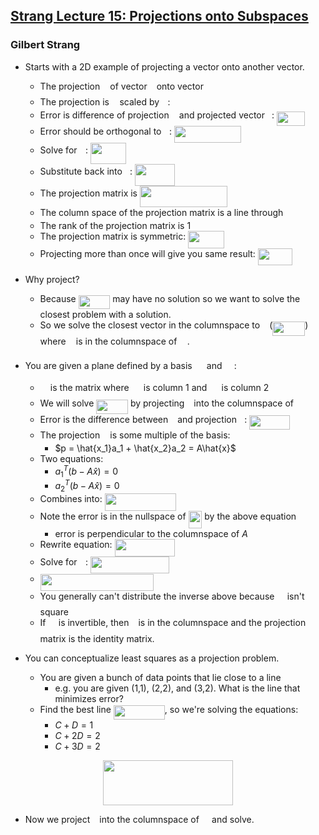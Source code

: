 ## [Strang Lecture 15: Projections onto Subspaces](https://www.youtube.com/watch?v=Y_Ac6KiQ1t0)
### Gilbert Strang

* Starts with a 2D example of projecting a vector onto another vector.
  * The projection <img src="/tex/2ec6e630f199f589a2402fdf3e0289d5.svg?invert_in_darkmode&sanitize=true" align=middle width=8.270567249999992pt height=14.15524440000002pt/> of vector <img src="/tex/4bdc8d9bcfb35e1c9bfb51fc69687dfc.svg?invert_in_darkmode&sanitize=true" align=middle width=7.054796099999991pt height=22.831056599999986pt/> onto vector <img src="/tex/44bc9d542a92714cac84e01cbbb7fd61.svg?invert_in_darkmode&sanitize=true" align=middle width=8.68915409999999pt height=14.15524440000002pt/>
  * The projection is <img src="/tex/44bc9d542a92714cac84e01cbbb7fd61.svg?invert_in_darkmode&sanitize=true" align=middle width=8.68915409999999pt height=14.15524440000002pt/> scaled by <img src="/tex/332cc365a4987aacce0ead01b8bdcc0b.svg?invert_in_darkmode&sanitize=true" align=middle width=9.39498779999999pt height=14.15524440000002pt/>: <img src="/tex/1a0a58f01df90716af244df7792e474f.svg?invert_in_darkmode&sanitize=true" align=middle width=48.27233894999999pt height=14.15524440000002pt/>
  * Error is difference of projection <img src="/tex/2ec6e630f199f589a2402fdf3e0289d5.svg?invert_in_darkmode&sanitize=true" align=middle width=8.270567249999992pt height=14.15524440000002pt/> and projected vector <img src="/tex/4bdc8d9bcfb35e1c9bfb51fc69687dfc.svg?invert_in_darkmode&sanitize=true" align=middle width=7.054796099999991pt height=22.831056599999986pt/>: <img src="/tex/5390b02b04468ab447462b98a934224f.svg?invert_in_darkmode&sanitize=true" align=middle width=45.23012999999998pt height=22.831056599999986pt/>
  * Error should be orthogonal to <img src="/tex/44bc9d542a92714cac84e01cbbb7fd61.svg?invert_in_darkmode&sanitize=true" align=middle width=8.68915409999999pt height=14.15524440000002pt/>: <img src="/tex/5304279cb91cd467e15ed9c44359a30b.svg?invert_in_darkmode&sanitize=true" align=middle width=107.19715049999998pt height=27.6567522pt/>
  * Solve for <img src="/tex/332cc365a4987aacce0ead01b8bdcc0b.svg?invert_in_darkmode&sanitize=true" align=middle width=9.39498779999999pt height=14.15524440000002pt/>: <img src="/tex/246dd531380757227492d1786376da18.svg?invert_in_darkmode&sanitize=true" align=middle width=56.63571374999999pt height=34.099002299999995pt/>
  * Substitute back into <img src="/tex/2ec6e630f199f589a2402fdf3e0289d5.svg?invert_in_darkmode&sanitize=true" align=middle width=8.270567249999992pt height=14.15524440000002pt/>: <img src="/tex/4924e0977ca10c03e9232194bdc6f540.svg?invert_in_darkmode&sanitize=true" align=middle width=64.20044564999999pt height=34.099002299999995pt/>
  * The projection matrix is <img src="/tex/139d313dc2c0fb9cbb6cb5d53b9444ea.svg?invert_in_darkmode&sanitize=true" align=middle width=139.83201869999996pt height=34.099002299999995pt/>
  * The column space of the projection matrix is a line through <img src="/tex/44bc9d542a92714cac84e01cbbb7fd61.svg?invert_in_darkmode&sanitize=true" align=middle width=8.68915409999999pt height=14.15524440000002pt/>
  * The rank of the projection matrix is 1
  * The projection matrix is symmetric: <img src="/tex/257a0973149fb760782b42ba672244fc.svg?invert_in_darkmode&sanitize=true" align=middle width=57.94677074999999pt height=27.6567522pt/>
  * Projecting more than once will give you same result: <img src="/tex/00ac6991ebd4723fdb8db5ed1f550829.svg?invert_in_darkmode&sanitize=true" align=middle width=54.96563819999999pt height=26.76175259999998pt/>

* Why project?
  * Because <img src="/tex/6ffa573707fca115cad7b243d91a7109.svg?invert_in_darkmode&sanitize=true" align=middle width=50.69621369999999pt height=22.831056599999986pt/> may have no solution so we want to solve the closest
    problem with a solution.
  * So we solve the closest vector in the columnspace to <img src="/tex/4bdc8d9bcfb35e1c9bfb51fc69687dfc.svg?invert_in_darkmode&sanitize=true" align=middle width=7.054796099999991pt height=22.831056599999986pt/> (<img src="/tex/0adc06ec9c641dc37194ab72faef7fff.svg?invert_in_darkmode&sanitize=true" align=middle width=51.911983199999995pt height=22.465723500000017pt/>) where <img src="/tex/2ec6e630f199f589a2402fdf3e0289d5.svg?invert_in_darkmode&sanitize=true" align=middle width=8.270567249999992pt height=14.15524440000002pt/>     is in the columnspace of <img src="/tex/53d147e7f3fe6e47ee05b88b166bd3f6.svg?invert_in_darkmode&sanitize=true" align=middle width=12.32879834999999pt height=22.465723500000017pt/>.

* You are given a plane defined by a basis <img src="/tex/8e830a5ab471143f1bb80e525c09bbaa.svg?invert_in_darkmode&sanitize=true" align=middle width=15.24170009999999pt height=14.15524440000002pt/> and <img src="/tex/2ca230a36892a5d996272ca45a782d16.svg?invert_in_darkmode&sanitize=true" align=middle width=15.24170009999999pt height=14.15524440000002pt/>:
  * <img src="/tex/53d147e7f3fe6e47ee05b88b166bd3f6.svg?invert_in_darkmode&sanitize=true" align=middle width=12.32879834999999pt height=22.465723500000017pt/> is the matrix where <img src="/tex/8e830a5ab471143f1bb80e525c09bbaa.svg?invert_in_darkmode&sanitize=true" align=middle width=15.24170009999999pt height=14.15524440000002pt/> is column 1 and <img src="/tex/2ca230a36892a5d996272ca45a782d16.svg?invert_in_darkmode&sanitize=true" align=middle width=15.24170009999999pt height=14.15524440000002pt/> is column 2
  * We will solve <img src="/tex/6ffa573707fca115cad7b243d91a7109.svg?invert_in_darkmode&sanitize=true" align=middle width=50.69621369999999pt height=22.831056599999986pt/> by projecting <img src="/tex/4bdc8d9bcfb35e1c9bfb51fc69687dfc.svg?invert_in_darkmode&sanitize=true" align=middle width=7.054796099999991pt height=22.831056599999986pt/> into the columnspace of <img src="/tex/53d147e7f3fe6e47ee05b88b166bd3f6.svg?invert_in_darkmode&sanitize=true" align=middle width=12.32879834999999pt height=22.465723500000017pt/>
  * Error is the difference between <img src="/tex/4bdc8d9bcfb35e1c9bfb51fc69687dfc.svg?invert_in_darkmode&sanitize=true" align=middle width=7.054796099999991pt height=22.831056599999986pt/> and projection <img src="/tex/2ec6e630f199f589a2402fdf3e0289d5.svg?invert_in_darkmode&sanitize=true" align=middle width=8.270567249999992pt height=14.15524440000002pt/>: <img src="/tex/d3590eecaedecca7d9bd7425c5da6af0.svg?invert_in_darkmode&sanitize=true" align=middle width=64.9883223pt height=22.831056599999986pt/>
  * The projection <img src="/tex/2ec6e630f199f589a2402fdf3e0289d5.svg?invert_in_darkmode&sanitize=true" align=middle width=8.270567249999992pt height=14.15524440000002pt/> is some multiple of the basis:
    *  $p = \hat{x_1}a_1 + \hat{x_2}a_2 = A\hat{x}$
  * Two equations:
    * $a^T_1(b-A\hat{x}) = 0$
    * $a^T_2(b-A\hat{x}) = 0$
  * Combines into: <img src="/tex/f45be69f20d3a05fd7dae550df75f0fd.svg?invert_in_darkmode&sanitize=true" align=middle width=114.47641589999998pt height=27.6567522pt/>
  * Note the error is in the nullspace of <img src="/tex/99f7812af37ee7004df7177a1e821ec5.svg?invert_in_darkmode&sanitize=true" align=middle width=21.86251649999999pt height=27.6567522pt/> by the above equation
    * error is perpendicular to the columnspace of $A$
  * Rewrite equation: <img src="/tex/e3e5b417493e9182c799b673c38fac60.svg?invert_in_darkmode&sanitize=true" align=middle width=96.06497339999999pt height=27.6567522pt/>
  * Solve for <img src="/tex/f84e86b97e20e45cc17d297dc794b3e8.svg?invert_in_darkmode&sanitize=true" align=middle width=9.39498779999999pt height=22.831056599999986pt/>: <img src="/tex/fb86c0ff20743473431cd23db6ccc4e7.svg?invert_in_darkmode&sanitize=true" align=middle width=126.49886534999999pt height=27.6567522pt/>
  * <img src="/tex/058a7779ca8f0bd473ca0dd058b52a00.svg?invert_in_darkmode&sanitize=true" align=middle width=181.34465909999997pt height=27.6567522pt/>
  * You generally can't distribute the inverse above because <img src="/tex/53d147e7f3fe6e47ee05b88b166bd3f6.svg?invert_in_darkmode&sanitize=true" align=middle width=12.32879834999999pt height=22.465723500000017pt/> isn't square
  * If <img src="/tex/53d147e7f3fe6e47ee05b88b166bd3f6.svg?invert_in_darkmode&sanitize=true" align=middle width=12.32879834999999pt height=22.465723500000017pt/> is invertible, then <img src="/tex/4bdc8d9bcfb35e1c9bfb51fc69687dfc.svg?invert_in_darkmode&sanitize=true" align=middle width=7.054796099999991pt height=22.831056599999986pt/> is in the columnspace and the projection
    matrix is the identity matrix.

* You can conceptualize least squares as a projection problem.
  * You are given a bunch of data points that lie close to a line
    * e.g. you are given (1,1), (2,2), and (3,2). What is the line that
      minimizes error?
  * Find the best line <img src="/tex/cc8f9d4d96368eecfae4241c2f7d7b66.svg?invert_in_darkmode&sanitize=true" align=middle width=81.99058394999999pt height=22.831056599999986pt/>, so we're solving the equations:
    * $C+D=1$
    * $C+2D=2$
    * $C+3D=2$

<p align="center"><img src="/tex/88aac23b845e18bbfbc5af73666aaf70.svg?invert_in_darkmode&sanitize=true" align=middle width=208.58709299999998pt height=72.23800485pt/></p>

* Now we project <img src="/tex/4bdc8d9bcfb35e1c9bfb51fc69687dfc.svg?invert_in_darkmode&sanitize=true" align=middle width=7.054796099999991pt height=22.831056599999986pt/> into the columnspace of <img src="/tex/53d147e7f3fe6e47ee05b88b166bd3f6.svg?invert_in_darkmode&sanitize=true" align=middle width=12.32879834999999pt height=22.465723500000017pt/> and solve.
